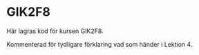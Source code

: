 # GIK2F8

Här lagras kod för kursen GIK2F8.

Kommenterad för tydligare förklaring vad som händer i Lektion 4.
